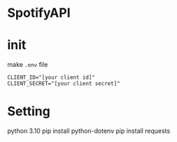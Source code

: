 # SpotifyAPI

# init
make `.env` file
```
CLIENT_ID="[your client id]"
CLIENT_SECRET="[your client secret]"
```

# Setting
python 3.10
pip install python-dotenv
pip install requests
